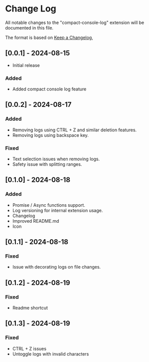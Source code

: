 # Change Log

All notable changes to the "compact-console-log" extension will be documented in this file.

The format is based on [Keep a Changelog](https://keepachangelog.com/en/1.1.0/),

## [0.0.1] - 2024-08-15

- Initial release

### Added

- Added compact console log feature

## [0.0.2] - 2024-08-17

### Added

- Removing logs using CTRL + Z and similar deletion features.
- Removing logs using backspace key.

### Fixed

- Text selection issues when removing logs.
- Safety issue with splitting ranges.

## [0.1.0] - 2024-08-18

### Added

- Promise / Async functions support.
- Log versioning for internal extension usage.
- Changelog
- Improved README.md
- Icon

## [0.1.1] - 2024-08-18

### Fixed

- Issue with decorating logs on file changes.

## [0.1.2] - 2024-08-19

### Fixed

- Readme shortcut

## [0.1.3] - 2024-08-19

### Fixed

- CTRL + Z issues
- Untoggle logs with invalid characters